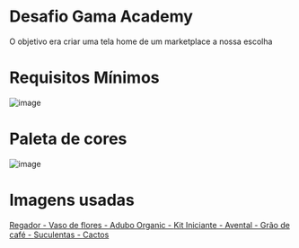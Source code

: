 # Desafio Gama Academy

O objetivo era criar uma tela home de um marketplace a nossa escolha

# Requisitos Mínimos
![image](https://user-images.githubusercontent.com/93790694/170403027-452fcdb2-c57c-4493-8698-1be01b2559b0.png)
 
# Paleta de cores

![image](https://user-images.githubusercontent.com/93790694/169576920-43b57cc0-feaf-4a5e-ab2a-902adc5b558a.png)


# Imagens usadas

<a href='https://br.freepik.com/fotos-vetores-gratis/rega'>Regador - </a>
<a href='https://br.freepik.com/fotos-vetores-gratis/vaso-de-flores'>Vaso de flores - </a>
<a href='https://br.freepik.com/fotos-vetores-gratis/vaso-de-planta'>Adubo Organic - </a>
<a href='https://br.freepik.com/fotos-vetores-gratis/mesa-de-cima'>Kit Iniciante - </a>
<a href='https://br.freepik.com/fotos-vetores-gratis/jardineiro'>Avental - </a>
<a href='https://br.freepik.com/fotos-vetores-gratis/grao-de-cafe'>Grão de café - </a>
<a href='https://br.freepik.com/fotos-vetores-gratis/jardinagem'>Suculentas - </a>
<a href='https://br.freepik.com/fotos-vetores-gratis/jardinagem'>Cactos</a>
